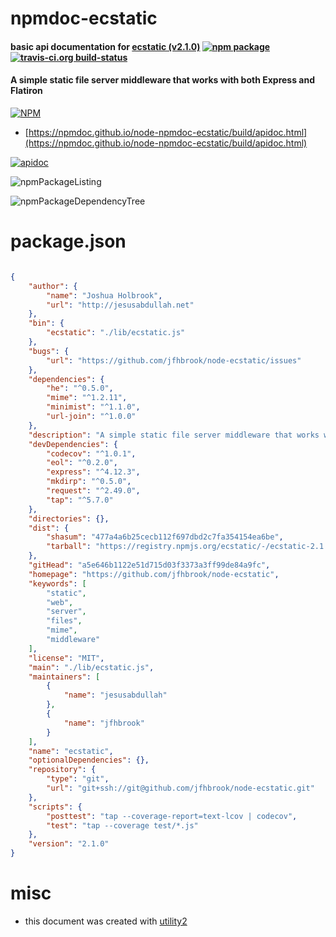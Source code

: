 # npmdoc-ecstatic

#### basic api documentation for  [ecstatic (v2.1.0)](https://github.com/jfhbrook/node-ecstatic)  [![npm package](https://img.shields.io/npm/v/npmdoc-ecstatic.svg?style=flat-square)](https://www.npmjs.org/package/npmdoc-ecstatic) [![travis-ci.org build-status](https://api.travis-ci.org/npmdoc/node-npmdoc-ecstatic.svg)](https://travis-ci.org/npmdoc/node-npmdoc-ecstatic)

#### A simple static file server middleware that works with both Express and Flatiron

[![NPM](https://nodei.co/npm/ecstatic.png?downloads=true&downloadRank=true&stars=true)](https://www.npmjs.com/package/ecstatic)

- [https://npmdoc.github.io/node-npmdoc-ecstatic/build/apidoc.html](https://npmdoc.github.io/node-npmdoc-ecstatic/build/apidoc.html)

[![apidoc](https://npmdoc.github.io/node-npmdoc-ecstatic/build/screenCapture.buildCi.browser.%252Ftmp%252Fbuild%252Fapidoc.html.png)](https://npmdoc.github.io/node-npmdoc-ecstatic/build/apidoc.html)

![npmPackageListing](https://npmdoc.github.io/node-npmdoc-ecstatic/build/screenCapture.npmPackageListing.svg)

![npmPackageDependencyTree](https://npmdoc.github.io/node-npmdoc-ecstatic/build/screenCapture.npmPackageDependencyTree.svg)



# package.json

```json

{
    "author": {
        "name": "Joshua Holbrook",
        "url": "http://jesusabdullah.net"
    },
    "bin": {
        "ecstatic": "./lib/ecstatic.js"
    },
    "bugs": {
        "url": "https://github.com/jfhbrook/node-ecstatic/issues"
    },
    "dependencies": {
        "he": "^0.5.0",
        "mime": "^1.2.11",
        "minimist": "^1.1.0",
        "url-join": "^1.0.0"
    },
    "description": "A simple static file server middleware that works with both Express and Flatiron",
    "devDependencies": {
        "codecov": "^1.0.1",
        "eol": "^0.2.0",
        "express": "^4.12.3",
        "mkdirp": "^0.5.0",
        "request": "^2.49.0",
        "tap": "^5.7.0"
    },
    "directories": {},
    "dist": {
        "shasum": "477a4a6b25cecb112f697dbd2c7fa354154ea6be",
        "tarball": "https://registry.npmjs.org/ecstatic/-/ecstatic-2.1.0.tgz"
    },
    "gitHead": "a5e646b1122e51d715d03f3373a3ff99de84a9fc",
    "homepage": "https://github.com/jfhbrook/node-ecstatic",
    "keywords": [
        "static",
        "web",
        "server",
        "files",
        "mime",
        "middleware"
    ],
    "license": "MIT",
    "main": "./lib/ecstatic.js",
    "maintainers": [
        {
            "name": "jesusabdullah"
        },
        {
            "name": "jfhbrook"
        }
    ],
    "name": "ecstatic",
    "optionalDependencies": {},
    "repository": {
        "type": "git",
        "url": "git+ssh://git@github.com/jfhbrook/node-ecstatic.git"
    },
    "scripts": {
        "posttest": "tap --coverage-report=text-lcov | codecov",
        "test": "tap --coverage test/*.js"
    },
    "version": "2.1.0"
}
```



# misc
- this document was created with [utility2](https://github.com/kaizhu256/node-utility2)
